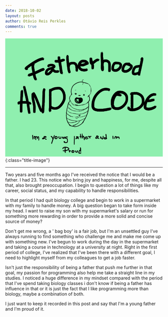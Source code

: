 ```yaml
---
date: 2018-10-02
layout: posts
author: Otávio Reis Perkles
comments: true
---
```


![Fatherhood](/assets/images/fatherhood.png){:class="title-image"}

___

Two years and five months ago I've received the notice that I would be a father. I had 23. This notice who bring joy and happiness, for me, despite all that, also brought preoccupation. I begin to question a lot of things like my career, social status, and my capability to handle responsibilities. 

In that period I had quit biology college and begin to work in a supermarket with my family to handle money. 
A big question began to take form inside my head. I want to raise my son with my supermarket's salary or run for something more rewarding in order to provide a more solid and concise source of money?

Don't get me wrong, a ' bag boy' is a fair job, but I'm an unsettled guy I've always running to find something who challenge me and make me come up with something new.
I've begun to work during the day in the supermarket and taking a course in technology at a university at night. Right in the first period of college, I've realized that I've been there with a different goal, I need to highlight myself from my colleagues to get a job faster.

Isn't just the responsibility of being a father that push me further in that goal, my passion for programming also help me take a straight line in my studies.
I noticed a huge difference in my mindset compared with the period that I've spend taking biology classes i don't know if being a father has influence in that or it is just the fact that I like programming more than biology, maybe a combination of both.

I just want to keep it recorded in this post and say that I'm a young father and I'm proud of it.
